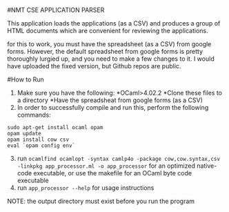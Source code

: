 #NMT CSE APPLICATION PARSER

This application loads the applications (as a CSV) and produces a group of HTML documents which are convenient for reviewing the applications.

for this to work, you must have the spreadsheet (as a CSV) from google forms. However, the default spreadsheet from google forms is pretty thoroughly
lurgied up, and you need to make a few changes to it. I would have uploaded the fixed version, but Github repos are public.

#How to Run
1. Make sure you have the following:
    *OCaml>4.02.2
    *Clone these files to a directory
    *Have the spreadsheat from google forms (as a CSV)
2. In order to successfully compile and run this, perform the following commands:
```
sudo apt-get install ocaml opam
opam update
opam install cow csv
eval `opam config env`
```
3. run `ocamlfind ocamlopt -syntax camlp4o -package cow,cow.syntax,csv -linkpkg app_processor.ml -o app_processor` for an optimized native-code
   executable, or use the makefile for an OCaml byte code executable
4. run `app_processor --help` for usage instructions

NOTE: the output directory must exist before you run the program
